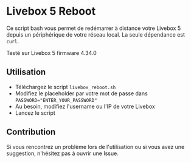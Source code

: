 # Livebox 5 Reboot


Ce script bash vous permet de redémarrer à distance votre Livebox 5 depuis un périphérique de votre réseau local.
La seule dépendance est `curl`.

Testé sur Livebox 5 firmware 4.34.0

## Utilisation

- Téléchargez le script `livebox_reboot.sh`
- Modifiez le placeholder par votre mot de passe dans `PASSWORD="ENTER_YOUR_PASSWORD"`
- Au besoin, modifiez l'username ou l'IP de votre Livebox
- Lancez le script

## Contribution

Si vous rencontrez un problème lors de l'utilisation ou si vous avez une suggestion, n'hésitez pas à ouvrir une Issue.
